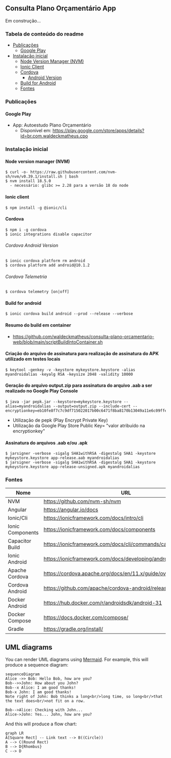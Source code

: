 


## Consulta Plano Orçamentário App

Em construção...

### Tabela de conteúdo do readme
- [Publicações](#publicações)
	 - [Google Play](#google-play)
- [Instalação inicial](#instalação-inicial)
  - [Node Version Manager (NVM)](#node-version-manager-nvm)
  - [Ionic Client](#ionic-client)
  - [Cordova](#cordova)
    - [Android Version](#cordova-android-version)
  - [Build for Android](#build-for-android)
  - [Fontes](#fontes)

### Publicações
#### Google Play
- App: Autoestudo Plano Orçamentário
	- Disponível em: https://play.google.com/store/apps/details?id=br.com.waldeckmatheus.cpo

### Instalação inicial
#### Node version manager (NVM)
    $ curl -o- https://raw.githubusercontent.com/nvm-sh/nvm/v0.39.1/install.sh | bash
    $ nvm install 18.5.0
      - necessário: glibc >= 2.28 para a versão 18 do node
    
#### Ionic client
    $ npm install -g @ionic/cli

#### Cordova
    $ npm i -g cordova
    $ ionic integrations disable capacitor

###### Cordova Android Version
    $ ionic cordova platform rm android
    $ cordova platform add android@10.1.2

###### Cordova Telemetria
    $ cordova telemetry [on|off]

#### Build for android
    $ ionic cordova build android --prod --release --verbose

#### Resumo do build em container
- https://github.com/waldeckmatheus/consulta-plano-orcamentario-web/blob/main/scriptBuildIntoContainer.sh

#### Criação do arquivo de assinatura para realização de assinatura do APK utilizado em testes locais
    $ keytool -genkey -v -keystore mykeystore.keystore -alias myandroidalias -keyalg RSA -keysize 2048 -validity 10000

#### Geração do arquivo output.zip para assinatura do arquivo .aab a ser realizado no Google Play Console 
    $ java -jar pepk.jar --keystore=mykeystore.keystore --alias=myandroidalias --output=output.zip --include-cert --encryptionkey=eb10fe8f7c7c9df715022017b00c6471f8ba8170b13049a11e6c09ffe3056a104a3bbe4ac5a955f4ba4fe93fc8cef27558a3eb9d2a529a2092761fb833b656cd48b9de6a

- Utilização de pepk (Play Encrypt Private Key)
- Utilização da Google Play Store Public Key= "valor atribuído na encryptionkey"
   
#### Assinatura do arquivos .aab e/ou .apk
    $ jarsigner -verbose -sigalg SHA1withRSA -digestalg SHA1 -keystore mykeystore.keystore app-release.aab myandroidalias
    $ jarsigner -verbose -sigalg SHA1withRSA -digestalg SHA1 -keystore mykeystore.keystore app-release-unsigned.apk myandroidalias

### Fontes
| Nome  | URL |
|--|--|
| NVM  | https://github.com/nvm-sh/nvm |
| Angular | https://angular.io/docs |
| Ionic/Cli | https://ionicframework.com/docs/intro/cli |
| Ionic Components | https://ionicframework.com/docs/components |
| Capacitor Build | https://ionicframework.com/docs/cli/commands/capacitor-build |
| Ionic Android | https://ionicframework.com/docs/developing/android |
| Apache Cordova | https://cordova.apache.org/docs/en/11.x/guide/overview/index.html |
| Cordova Android | https://github.com/apache/cordova-android/releases |
| Docker Android | https://hub.docker.com/r/androidsdk/android-31 |
| Docker Compose | https://docs.docker.com/compose/ |
| Gradle | https://gradle.org/install/ |

## UML diagrams

You can render UML diagrams using [Mermaid](https://mermaidjs.github.io/). For example, this will produce a sequence diagram:

```mermaid
sequenceDiagram
Alice ->> Bob: Hello Bob, how are you?
Bob-->>John: How about you John?
Bob--x Alice: I am good thanks!
Bob-x John: I am good thanks!
Note right of John: Bob thinks a long<br/>long time, so long<br/>that the text does<br/>not fit on a row.

Bob-->Alice: Checking with John...
Alice->John: Yes... John, how are you?
```

And this will produce a flow chart:

```mermaid
graph LR
A[Square Rect] -- Link text --> B((Circle))
A --> C(Round Rect)
B --> D{Rhombus}
C --> D
```
